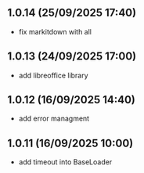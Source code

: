 1.0.14 (25/09/2025 17:40)
-------------------------
- fix markitdown with all

1.0.13 (24/09/2025 17:00)
-------------------------
- add libreoffice library

1.0.12 (16/09/2025 14:40)
-------------------------
- add error managment

1.0.11 (16/09/2025 10:00)
-------------------------
- add timeout into BaseLoader